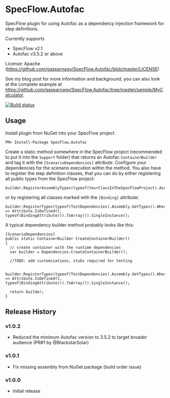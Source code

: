 ﻿# SpecFlow.Autofac
SpecFlow plugin for using Autofac as a dependency injection framework for step definitions.

Currently supports
* SpecFlow v2.1
* Autofac v3.5.2 or above

License: Apache (https://github.com/gasparnagy/SpecFlow.Autofac/blob/master/LICENSE)

See my blog post for more information and background, you can also look at the complete example at https://github.com/gasparnagy/SpecFlow.Autofac/tree/master/sample/MyCalculator.

[![Build status](https://ci.appveyor.com/api/projects/status/oyxln9r52x9uamim/branch/master?svg=true)](https://ci.appveyor.com/project/gasparnagy/specflow-autofac/branch/master)

## Usage

Install plugin from NuGet into your SpecFlow project.

    PM> Install-Package SpecFlow.Autofac
  
Create a static method somewhere in the SpecFlow project (recommended to put it into the `Support` folder) that returns an Autofac `ContainerBuilder` and tag it with the `[ScenarioDependencies]` attribute. Configure your dependencies for the scenario execution within the method. You also have to register the step definition classes, that you can do by either registering all public types from the SpecFlow project:

    builder.RegisterAssemblyTypes(typeof(YourClassInTheSpecFlowProject).Assembly).SingleInstance();

or by registering all classes marked with the `[Binding]` attribute:

    builder.RegisterTypes(typeof(TestDependencies).Assembly.GetTypes().Where(t => Attribute.IsDefined(t, typeof(BindingAttribute))).ToArray()).SingleInstance();

A typical dependency builder method probably looks like this:

    [ScenarioDependencies]
    public static ContainerBuilder CreateContainerBuilder()
    {
      // create container with the runtime dependencies
      var builder = Dependencies.CreateContainerBuilder();

      //TODO: add customizations, stubs required for testing

      builder.RegisterTypes(typeof(TestDependencies).Assembly.GetTypes().Where(t => Attribute.IsDefined(t, typeof(BindingAttribute))).ToArray()).SingleInstance();
      
      return builder;
    }

## Release History

### v1.0.2

* Reduced the minimum Autofac version to 3.5.2 to target broader audience (PR#1 by @BlackstarSolar)

### v1.0.1

* Fix missing assembly from NuGet package (build order issue)

### v1.0.0

* Initial release